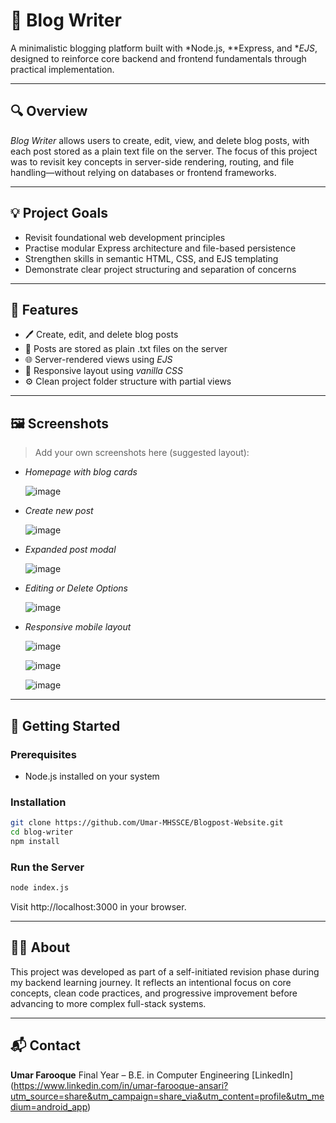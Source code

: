 # 📝 Blog Writer

A minimalistic blogging platform built with *Node.js, **Express, and **EJS*, designed to reinforce core backend and frontend fundamentals through practical implementation.

---

## 🔍 Overview

*Blog Writer* allows users to create, edit, view, and delete blog posts, with each post stored as a plain text file on the server. The focus of this project was to revisit key concepts in server-side rendering, routing, and file handling—without relying on databases or frontend frameworks.

---

## 💡 Project Goals

- Revisit foundational web development principles
- Practise modular Express architecture and file-based persistence
- Strengthen skills in semantic HTML, CSS, and EJS templating
- Demonstrate clear project structuring and separation of concerns

---

## 🚀 Features

- 🖊 Create, edit, and delete blog posts
- 📂 Posts are stored as plain .txt files on the server
- 🌐 Server-rendered views using *EJS*
- 📱 Responsive layout using *vanilla CSS*
- ⚙ Clean project folder structure with partial views

---

## 🖼 Screenshots

> Add your own screenshots here (suggested layout):

- *Homepage with blog cards*
  
  ![image](https://github.com/user-attachments/assets/500cc7cd-b1b0-40e0-bb41-ca6d211d99ad)


- *Create new post*
  
  ![image](https://github.com/user-attachments/assets/e5692c2b-9cd5-4d25-b2ba-15e6d9251965)


- *Expanded post modal*
  
  ![image](https://github.com/user-attachments/assets/0b297155-4aef-45eb-8301-625282172e20)


- *Editing or Delete Options*
  
  ![image](https://github.com/user-attachments/assets/b26aeb1c-8eb3-4a72-be32-961e8652171d)


- *Responsive mobile layout*
  
  ![image](https://github.com/user-attachments/assets/bdad8403-9dcb-471d-a9b5-16542ff2ea8c)
  
  ![image](https://github.com/user-attachments/assets/3fceaeb4-ac36-4e21-8b78-8cb1a6bd9cea)
  
  ![image](https://github.com/user-attachments/assets/1119db6d-97ec-4769-8aef-64dd3500e3da)





---

## 🔧 Getting Started

### Prerequisites
- Node.js installed on your system

### Installation

```bash
git clone https://github.com/Umar-MHSSCE/Blogpost-Website.git
cd blog-writer
npm install
```

### Run the Server

```bash
node index.js
```

Visit http://localhost:3000 in your browser.

---
## 🙋‍♂ About

This project was developed as part of a self-initiated revision phase during my backend learning journey. It reflects an intentional focus on core concepts, clean code practices, and progressive improvement before advancing to more complex full-stack systems.


---
## 📬 Contact

**Umar Farooque**
Final Year – B.E. in Computer Engineering
[LinkedIn] (https://www.linkedin.com/in/umar-farooque-ansari?utm_source=share&utm_campaign=share_via&utm_content=profile&utm_medium=android_app)
